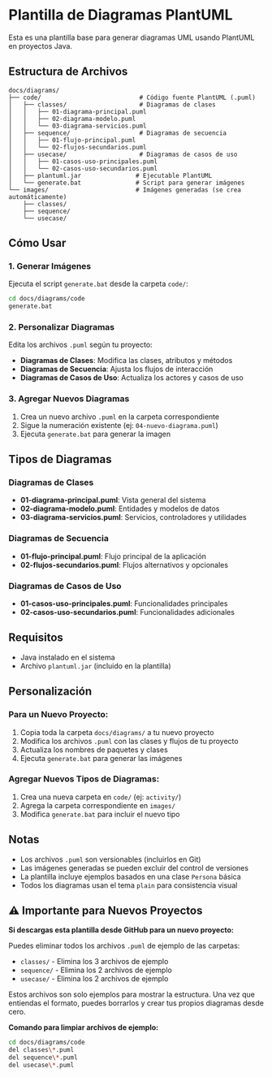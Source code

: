 # Plantilla de Diagramas PlantUML

Esta es una plantilla base para generar diagramas UML usando PlantUML en proyectos Java.

## Estructura de Archivos

```
docs/diagrams/
├── code/                           # Código fuente PlantUML (.puml)
│   ├── classes/                    # Diagramas de clases
│   │   ├── 01-diagrama-principal.puml
│   │   ├── 02-diagrama-modelo.puml
│   │   └── 03-diagrama-servicios.puml
│   ├── sequence/                   # Diagramas de secuencia
│   │   ├── 01-flujo-principal.puml
│   │   └── 02-flujos-secundarios.puml
│   ├── usecase/                    # Diagramas de casos de uso
│   │   ├── 01-casos-uso-principales.puml
│   │   └── 02-casos-uso-secundarios.puml
│   ├── plantuml.jar               # Ejecutable PlantUML
│   └── generate.bat               # Script para generar imágenes
└── images/                        # Imágenes generadas (se crea automáticamente)
    ├── classes/
    ├── sequence/
    └── usecase/
```

## Cómo Usar

### 1. Generar Imágenes
Ejecuta el script `generate.bat` desde la carpeta `code/`:
```bash
cd docs/diagrams/code
generate.bat
```

### 2. Personalizar Diagramas
Edita los archivos `.puml` según tu proyecto:

- **Diagramas de Clases**: Modifica las clases, atributos y métodos
- **Diagramas de Secuencia**: Ajusta los flujos de interacción
- **Diagramas de Casos de Uso**: Actualiza los actores y casos de uso

### 3. Agregar Nuevos Diagramas
1. Crea un nuevo archivo `.puml` en la carpeta correspondiente
2. Sigue la numeración existente (ej: `04-nuevo-diagrama.puml`)
3. Ejecuta `generate.bat` para generar la imagen

## Tipos de Diagramas

### Diagramas de Clases
- **01-diagrama-principal.puml**: Vista general del sistema
- **02-diagrama-modelo.puml**: Entidades y modelos de datos
- **03-diagrama-servicios.puml**: Servicios, controladores y utilidades

### Diagramas de Secuencia
- **01-flujo-principal.puml**: Flujo principal de la aplicación
- **02-flujos-secundarios.puml**: Flujos alternativos y opcionales

### Diagramas de Casos de Uso
- **01-casos-uso-principales.puml**: Funcionalidades principales
- **02-casos-uso-secundarios.puml**: Funcionalidades adicionales

## Requisitos

- Java instalado en el sistema
- Archivo `plantuml.jar` (incluido en la plantilla)

## Personalización

### Para un Nuevo Proyecto:
1. Copia toda la carpeta `docs/diagrams/` a tu nuevo proyecto
2. Modifica los archivos `.puml` con las clases y flujos de tu proyecto
3. Actualiza los nombres de paquetes y clases
4. Ejecuta `generate.bat` para generar las imágenes

### Agregar Nuevos Tipos de Diagramas:
1. Crea una nueva carpeta en `code/` (ej: `activity/`)
2. Agrega la carpeta correspondiente en `images/`
3. Modifica `generate.bat` para incluir el nuevo tipo

## Notas

- Los archivos `.puml` son versionables (incluirlos en Git)
- Las imágenes generadas se pueden excluir del control de versiones
- La plantilla incluye ejemplos basados en una clase `Persona` básica
- Todos los diagramas usan el tema `plain` para consistencia visual

## ⚠️ Importante para Nuevos Proyectos

**Si descargas esta plantilla desde GitHub para un nuevo proyecto:**

Puedes eliminar todos los archivos `.puml` de ejemplo de las carpetas:
- `classes/` - Elimina los 3 archivos de ejemplo
- `sequence/` - Elimina los 2 archivos de ejemplo  
- `usecase/` - Elimina los 2 archivos de ejemplo

Estos archivos son solo ejemplos para mostrar la estructura. Una vez que entiendas el formato, puedes borrarlos y crear tus propios diagramas desde cero.

**Comando para limpiar archivos de ejemplo:**
```bash
cd docs/diagrams/code
del classes\*.puml
del sequence\*.puml
del usecase\*.puml
```
